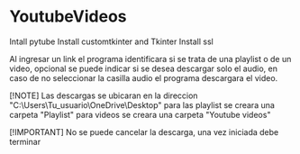 # YoutubeVideos


Intall pytube
Install customtkinter and Tkinter
Install ssl

Al ingresar un link el programa identificara si se trata de una playlist o de un video, 
opcional se puede indicar si se desea descargar solo el audio, en caso de no seleccionar la casilla audio el programa descargara el video.

[!NOTE]
Las descargas se ubicaran en la direccion "C:\Users\Tu_usuario\OneDrive\Desktop"
para las playlist se creara una carpeta "Playlist" 
para videos se creara una carpeta "Youtube videos"

[!IMPORTANT]
No se puede cancelar la descarga, una vez iniciada debe terminar 
